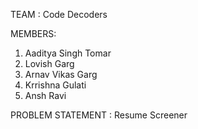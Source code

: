 TEAM : Code Decoders

MEMBERS:
  1. Aaditya Singh Tomar
  2. Lovish Garg
  3. Arnav Vikas Garg
  4. Krrishna Gulati
  5. Ansh Ravi

PROBLEM STATEMENT : Resume Screener

